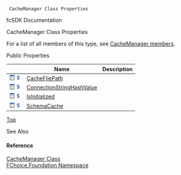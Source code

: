 ﻿     CacheManager Class Properties                                                   

fcSDK Documentation

CacheManager Class Properties

For a list of all members of this type, see [CacheManager members](fcSDK~FChoice.Foundation.CacheManager_members.md).

Public Properties

|   | Name | Description |
| --- | --- | --- |
| ![Public Property](dotnetimages/publicProperty.png)![static (Shared in Visual Basic)](dotnetimages/static.png) | [CacheFilePath](fcSDK~FChoice.Foundation.CacheManager~CacheFilePath.md) |   |
| ![Public Property](dotnetimages/publicProperty.png)![static (Shared in Visual Basic)](dotnetimages/static.png) | [ConnectionStringHashValue](fcSDK~FChoice.Foundation.CacheManager~ConnectionStringHashValue.md) |   |
| ![Public Property](dotnetimages/publicProperty.png)![static (Shared in Visual Basic)](dotnetimages/static.png) | [IsInitialized](fcSDK~FChoice.Foundation.CacheManager~IsInitialized.md) |   |
| ![Public Property](dotnetimages/publicProperty.png)![static (Shared in Visual Basic)](dotnetimages/static.png) | [SchemaCache](fcSDK~FChoice.Foundation.CacheManager~SchemaCache.md) |   |

[Top](#top)

See Also

#### Reference

[CacheManager Class](fcSDK~FChoice.Foundation.CacheManager.md)  
[FChoice.Foundation Namespace](fcSDK~FChoice.Foundation_namespace.md)